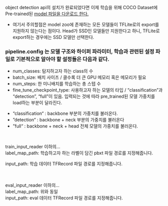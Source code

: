 object detection api의 설치가 완료되었다면 이제 학습을 위해 COCO Dataset에 Pre-trained된 [model 파일을 다운로드 한다.](https://github.com/tensorflow/models/blob/master/research/object_detection/g3doc/tf2_detection_zoo.md)

* 여기서 주의할점은 model zoo에 존재하는 모든 모델들이 TFLite로의 export를 지원하지 않는다는 점이다. Head가 SSD인 모델들만 지원한다고 하니, TFLite로 export하는 경우에는 SSD 모델만 선택한다.

### pipeline.config 는 모델 구조와 하이퍼 파라미터, 학습과 관련된 설정 파일로 기본적으로 알아야 할 설정들은 다음과 같다.
* num_classes: 탐지하고자 하는 class의 수
* batch_size: 배치 사이즈 / 클수록 더 큰 GPU 메모리 혹은 메모리가 필요
* num_steps: 한 미니배치를 학습하는 총 스텝 수
* fine_tune_checkpoint_type: 사용하고자 하는 모델의 타입 / “classification”과 “detection”, “full”이 있음. 입력되는 것에 따라 pre_trained된 모델 가중치를 load하는 부분이 달라진다.			  
 - “classification“ : backbone 부분의 가중치를 불러온다.			  
 - ”detection“ : backbone + neck 부분의 가중치를 불러온다			  
 -  ”full“ : backbone + neck + head 전체 모델의 가중치를 불러온다.

<br>

train_input_reader 이하의...
<br>
label_map_path: 학습하고자 하는 라벨이 담긴 pbxt 파일 경로를 지정해줍니다.
<br>

input_path: 학습 데이터 TFRecord 파일 경로를 지정해줍니다.

<br>
<br>
eval_input_reader 이하의...
<br>
label_map_path: 위와 동일
<br>
input_path: eval 데이터 TFRecord 파일 경로를 지정해줍니다.
